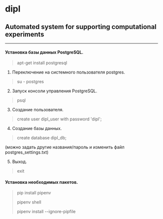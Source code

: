 # dipl
## Automated system for supporting computational experiments

***

#### Установка базы данных PostgreSQL.

> apt-get install postgresql

1. Переключение на системного пользователя postgres.             

> su - postgres                            

2. Запуск консоли управления PostgreSQL.

> psql       

3. Создание пользователя.

> create user dipl_user with password 'dipl';   

4. Создание базы данных.

> create database dipl_db;                 

(можно задать другие названия/пароль и изменить файл postgres_settings.txt)

5. Выход.

>exit

#### Установка необходимых пакетов.

> pip install pipenv
>
> pipenv shell
>
> pipenv install --ignore-pipfile
